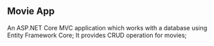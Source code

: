 ## Movie App ##

An ASP.NET Core MVC application which works with a database using Entity Framework Core;
It provides CRUD operation for movies;
